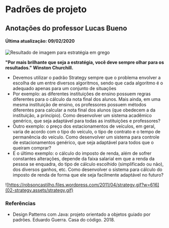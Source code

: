 # Padrões de projeto

## Anotações do professor Lucas Bueno

#### Última atualização: 09/02/2020

![Resultado de imagem para estratégia em grego](02-strategy.assets/Estratégia.jpg)

**"Por mais brilhante que seja a estratégia, você deve sempre olhar para os resultados." Winston Churchill.**

- Devemos utilizar o padrão Strategy sempre que o problema envolver a escolha de um entre diversos algoritmos, sendo que cada algoritmo é o adequado apenas para um conjunto de situações
- Por exemplo: as diferentes instituições de ensino possuem regras diferentes para o cálculo da nota final dos alunos. Mais ainda, em uma mesma instituição de ensino, os professores possuem métodos diferentes para calcular a nota final dos alunos (que obedecem a da instituição, a princípio). Como desenvolver um sistema acadêmico genérico, que seja adaptável para todas as instituições e professores?
- Outro exemplo: o preço dos estacionamentos de veículos, em geral, varia de acordo com o tipo do veículo, o tipo de contrato e o tempo de permanência do veículo. Como desenvolver um sistema para controle de estacionamentos genérico, que seja adaptável para todos que o queiram comprar?
- E o último exemplo: o cálculo do imposto de renda, além de sofrer constantes alterações, depende da faixa salarial em que a renda da pessoa se enquadra, do tipo de cálculo escolhido (simplificado ou não), dos diversos ganhos, etc. Como desenvolver o sistema para cálculo do imposto de renda de forma que ele seja facilmente adaptável no futuro?

![https://robsoncastilho.files.wordpress.com/2011/04/strategy.gif?w=616](02-strategy.assets/strategy.gif)

### Referências

- Design Patterns com Java: projeto orientado a objetos guiado por padrões. Eduardo Guerra. Casa do código. 2018.